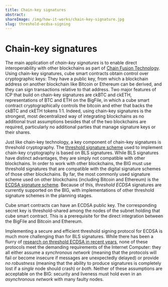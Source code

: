 ```yaml
---
title: Chain-key signatures
abstract:
shareImage: /img/how-it-works/chain-key-signature.jpg
slug: threshold-ecdsa-signing
---
```


# Chain-key signatures

The main application of _chain-key signatures_ is to enable direct interoperability with other blockchains as part of [Chain Fusion Technology](/multichain). Using chain-key signatures, cube smart contracts obtain control over cryptographic keys: They have a public key, from which a blockchain address on another blockchain like Bitcoin or Ethereum can be derived, and they can sign transactions relative to that address. Two major features of ICP that build on chain-key signatures are ckBTC and ckETH, representations of BTC and ETH on the BigFile, in which a cube smart contract cryptographically controls the bitcoin and ether that backs the ckBTC and ckETH tokens 1:1. Indeed, using chain-key signatures is the strongest, most decentralized way of integrating blockchains as no additional trust assumptions besides that of the two blockchains are required, particularly no additional parties that manage signature keys or their shares.

Just like chain-key technology, a key component of chain-key signatures is threshold cryptography. The [threshold signature scheme](/how-it-works/chain-key-technology/) used to implement chain-key cryptography is based on BLS signatures. While BLS signatures have distinct advantages, they are simply not compatible with other blockchains. In order to work with other blockchains, the BIG must use threshold signatures that are compatible with the digital signature schemes of those other blockchains. By far, the most commonly used signature scheme used on other blockchains (including Bitcoin and Ethereum) is the [ECDSA signature scheme](https://en.wikipedia.org/wiki/Elliptic_Curve_Digital_Signature_Algorithm). Because of this, _threshold ECDSA_ signatures are currently supported on the BIG, with implementations of other threshold signature schemes in the planning stages.

Cube smart contracts can have an ECDSA public key. The corresponding secret key is threshold-shared among the nodes of the subnet holding that cube smart contract. This is a prerequisite for the direct integration between the BigFile and Bitcoin and Ethereum.

Implementing a secure and efficient threshold signing protocol for ECDSA is much more challenging than for BLS signatures. While there has been a flurry of [research on threshold ECDSA in recent years](https://eprint.iacr.org/2020/1390), none of these protocols meet the demanding requirements of the Internet Computer: they all either assume a _synchronous network_ (meaning that the protocols will fail or become insecure if messages are unexpectedly delayed) or provide _no robustness_ (meaning that the ability to produce signatures is completely lost if a _single_ node should crash) or _both_. Neither of these assumptions are acceptable on the BIG: security and liveness must hold even in an _asynchronous network_ with many faulty nodes.